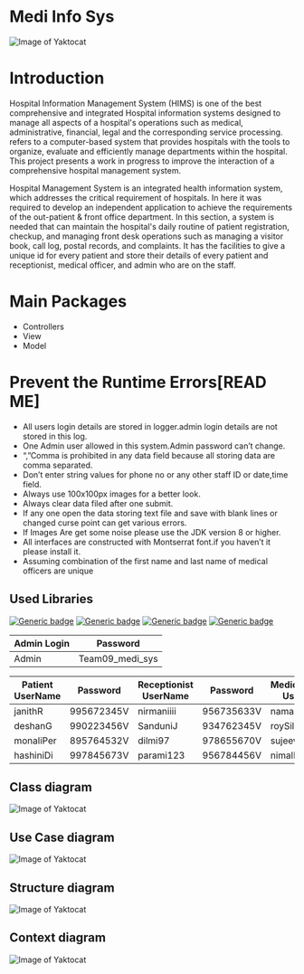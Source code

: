 # Medi Info Sys
![Image of Yaktocat](https://bit.ly/3mQRnq1)
# Introduction
Hospital Information Management System (HIMS) is one of the best comprehensive and integrated Hospital information systems designed to manage all aspects of a hospital's operations such as medical, administrative, financial, legal and the corresponding service processing.  refers to a computer-based system that provides hospitals with the tools to organize, evaluate and efficiently manage departments within the hospital. This project presents a work in progress to improve the interaction of a comprehensive hospital management system. 

Hospital Management System is an integrated health information system, which addresses the critical requirement of hospitals.  In here it was required to develop an independent application to achieve the requirements of the out-patient & front office department. In this section, a system is needed that can maintain the hospital's daily routine of patient registration, checkup, and managing front desk operations such as managing a visitor book, call log, postal records, and complaints. It has the facilities to give a unique id for every patient and store their details of every patient and receptionist, medical officer, and admin who are on the staff.


# Main Packages
 - Controllers
 - View
 - Model


# Prevent the Runtime Errors[READ ME]
- All users login details are stored in logger.admin login details are not stored in this log. 
- One Admin user allowed in this system.Admin password can’t change.
- “,”Comma is prohibited in any data field because all storing data are comma separated.
- Don’t enter string values for phone no or any other staff ID or date,time field.
- Always use 100x100px images for a better look.
- Always clear data filed after one submit.
- If any one open the data storing text file and save with blank lines or changed curse point can get various errors.
- If Images Are get some noise please use the JDK version 8 or higher.
- All interfaces are constructed with Montserrat font.if you haven’t it please install it.
- Assuming combination of the first name and last name of medical officers are unique

## Used Libraries

[![Generic badge](https://img.shields.io/badge/KControls-K33ptoo-<COLOR>.svg)](https://github.com/k33ptoo/KControls) [![Generic badge](https://img.shields.io/badge/FlatLaf-DevCharly-<COLOR>.svg)](https://github.com/JFormDesigner/FlatLaf) [![Generic badge](https://img.shields.io/badge/Json_Simple-fangyidong-<COLOR>.svg)](https://github.com/fangyidong/json-simple)
[![Generic badge](https://img.shields.io/badge/itextpdf-Snipx-<COLOR>.svg)](https://github.com/itext/itextpdf)

|  Admin Login |  Password     |
|--------------|---------------|
|Admin         |Team09_medi_sys|
                                                                                       
|Patient UserName|Password                       |Receptionist UserName        |Password          |MedicalOfficers UserName  |Password             |  
|----------------|-------------------------------|----------------|-------------------------------|----------------|-------------------------------|
|janithR         |995672345V                     |nirmaniiii      |956735633V                     |namalDiaz       |600230707V                     |
|deshanG         |990223456V                     |SanduniJ        |934762345V                     |roySilva        |657897654V                     |
|monaliPer       |895764532V                     |dilmi97         |978655670V                     |sujeewaR        |708667545V                     |
|hashiniDi       |997845673V                     |parami123       |956784456V                     |nimalR          |657845634V                     |

## Class diagram
![Image of Yaktocat](https://i.ibb.co/Gp3PPf0/Class-diagram-HMS.png)
## Use Case diagram
![Image of Yaktocat](https://i.ibb.co/cNkCC6L/useCase.png)
## Structure diagram
![Image of Yaktocat](https://i.ibb.co/Ms5SdgF/diagram.png)
## Context diagram
![Image of Yaktocat](https://i.ibb.co/LYzxTRN/Contex-diagram-HIMS-1.jpg)


